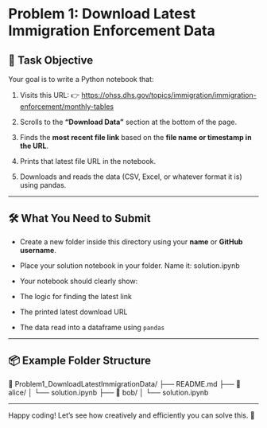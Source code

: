 # Problem 1: Download Latest Immigration Enforcement Data

## 📘 Task Objective

Your goal is to write a Python notebook that:

1. Visits this URL:
   👉 https://ohss.dhs.gov/topics/immigration/immigration-enforcement/monthly-tables

2. Scrolls to the **“Download Data”** section at the bottom of the page.

3. Finds the **most recent file link** based on the **file name or timestamp in the URL**.

4. Prints that latest file URL in the notebook.

5. Downloads and reads the data (CSV, Excel, or whatever format it is) using pandas.

---

## 🛠️ What You Need to Submit

- Create a new folder inside this directory using your **name** or **GitHub username**.
- Place your solution notebook in your folder. Name it:
solution.ipynb

- Your notebook should clearly show:
- The logic for finding the latest link
- The printed latest download URL
- The data read into a dataframe using `pandas`

---

## 📦 Example Folder Structure

📁 Problem1_DownloadLatestImmigrationData/
├── README.md
├── 📁 alice/
│ └── solution.ipynb
├── 📁 bob/
│ └── solution.ipynb


---

Happy coding! Let’s see how creatively and efficiently you can solve this. 🚀
